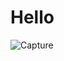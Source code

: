 # Hello


![Capture](https://github.com/Safiul808/Safiul808.github.io/assets/157515759/67206bba-8083-4880-984a-11987ff51ab6)
